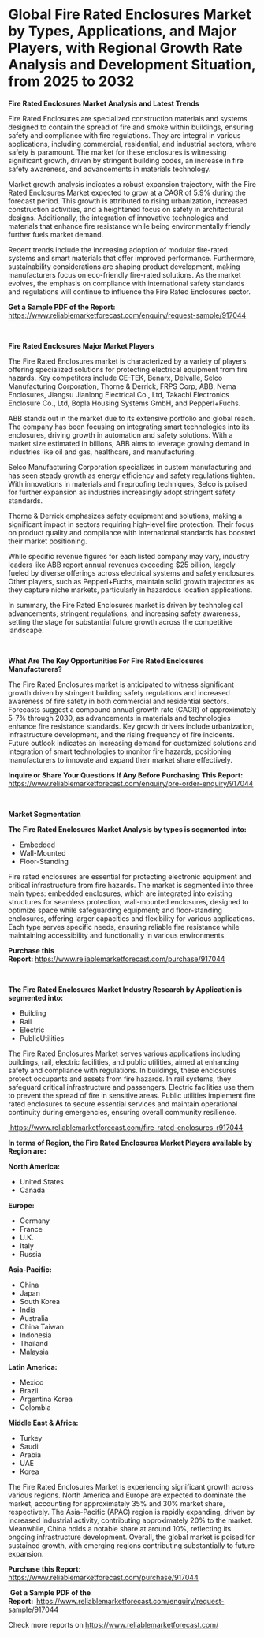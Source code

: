 <p><h1>Global Fire Rated Enclosures Market by Types, Applications, and Major Players, with Regional Growth Rate Analysis and Development Situation, from 2025 to 2032</h1></p><p><strong>Fire Rated Enclosures Market Analysis and Latest Trends</strong></p>
<p><p>Fire Rated Enclosures are specialized construction materials and systems designed to contain the spread of fire and smoke within buildings, ensuring safety and compliance with fire regulations. They are integral in various applications, including commercial, residential, and industrial sectors, where safety is paramount. The market for these enclosures is witnessing significant growth, driven by stringent building codes, an increase in fire safety awareness, and advancements in materials technology.</p><p>Market growth analysis indicates a robust expansion trajectory, with the Fire Rated Enclosures Market expected to grow at a CAGR of 5.9% during the forecast period. This growth is attributed to rising urbanization, increased construction activities, and a heightened focus on safety in architectural designs. Additionally, the integration of innovative technologies and materials that enhance fire resistance while being environmentally friendly further fuels market demand.</p><p>Recent trends include the increasing adoption of modular fire-rated systems and smart materials that offer improved performance. Furthermore, sustainability considerations are shaping product development, making manufacturers focus on eco-friendly fire-rated solutions. As the market evolves, the emphasis on compliance with international safety standards and regulations will continue to influence the Fire Rated Enclosures sector.</p></p>
<p><strong>Get a Sample PDF of the Report:&nbsp;</strong> <a href="https://www.reliablemarketforecast.com/enquiry/request-sample/917044?utm_campaign=2314&utm_medium=2&utm_source=Github&utm_content=ia&utm_term=10042025&utm_id=fire-rated-enclosures">https://www.reliablemarketforecast.com/enquiry/request-sample/917044</a></p>
<p>&nbsp;</p>
<p><strong>Fire Rated Enclosures Major Market Players</strong></p>
<p><p>The Fire Rated Enclosures market is characterized by a variety of players offering specialized solutions for protecting electrical equipment from fire hazards. Key competitors include CE-TEK, Benarx, Delvalle, Selco Manufacturing Corporation, Thorne & Derrick, FRPS Corp, ABB, Nema Enclosures, Jiangsu Jianlong Electrical Co., Ltd, Takachi Electronics Enclosure Co., Ltd, Bopla Housing Systems GmbH, and Pepperl+Fuchs.</p><p>ABB stands out in the market due to its extensive portfolio and global reach. The company has been focusing on integrating smart technologies into its enclosures, driving growth in automation and safety solutions. With a market size estimated in billions, ABB aims to leverage growing demand in industries like oil and gas, healthcare, and manufacturing.</p><p>Selco Manufacturing Corporation specializes in custom manufacturing and has seen steady growth as energy efficiency and safety regulations tighten. With innovations in materials and fireproofing techniques, Selco is poised for further expansion as industries increasingly adopt stringent safety standards.</p><p>Thorne & Derrick emphasizes safety equipment and solutions, making a significant impact in sectors requiring high-level fire protection. Their focus on product quality and compliance with international standards has boosted their market positioning.</p><p>While specific revenue figures for each listed company may vary, industry leaders like ABB report annual revenues exceeding $25 billion, largely fueled by diverse offerings across electrical systems and safety enclosures. Other players, such as Pepperl+Fuchs, maintain solid growth trajectories as they capture niche markets, particularly in hazardous location applications.</p><p>In summary, the Fire Rated Enclosures market is driven by technological advancements, stringent regulations, and increasing safety awareness, setting the stage for substantial future growth across the competitive landscape.</p></p>
<p>&nbsp;</p>
<p><strong>What Are The Key Opportunities For Fire Rated Enclosures Manufacturers?</strong></p>
<p><p>The Fire Rated Enclosures market is anticipated to witness significant growth driven by stringent building safety regulations and increased awareness of fire safety in both commercial and residential sectors. Forecasts suggest a compound annual growth rate (CAGR) of approximately 5-7% through 2030, as advancements in materials and technologies enhance fire resistance standards. Key growth drivers include urbanization, infrastructure development, and the rising frequency of fire incidents. Future outlook indicates an increasing demand for customized solutions and integration of smart technologies to monitor fire hazards, positioning manufacturers to innovate and expand their market share effectively.</p></p>
<p><strong>Inquire or Share Your Questions If Any Before Purchasing This Report:</strong> <a href="https://www.reliablemarketforecast.com/enquiry/pre-order-enquiry/917044?utm_campaign=2314&utm_medium=2&utm_source=Github&utm_content=ia&utm_term=10042025&utm_id=fire-rated-enclosures">https://www.reliablemarketforecast.com/enquiry/pre-order-enquiry/917044</a></p>
<p>&nbsp;</p>
<p><strong>Market Segmentation</strong></p>
<p><strong>The Fire Rated Enclosures Market Analysis by types is segmented into:</strong></p>
<p><ul><li>Embedded</li><li>Wall-Mounted</li><li>Floor-Standing</li></ul></p>
<p><p>Fire rated enclosures are essential for protecting electronic equipment and critical infrastructure from fire hazards. The market is segmented into three main types: embedded enclosures, which are integrated into existing structures for seamless protection; wall-mounted enclosures, designed to optimize space while safeguarding equipment; and floor-standing enclosures, offering larger capacities and flexibility for various applications. Each type serves specific needs, ensuring reliable fire resistance while maintaining accessibility and functionality in various environments.</p></p>
<p><strong>Purchase this Report:&nbsp;</strong><a href="https://www.reliablemarketforecast.com/purchase/917044?utm_campaign=2314&utm_medium=2&utm_source=Github&utm_content=ia&utm_term=10042025&utm_id=fire-rated-enclosures">https://www.reliablemarketforecast.com/purchase/917044</a></p>
<p>&nbsp;</p>
<p><strong>The Fire Rated Enclosures Market Industry Research by Application is segmented into:</strong></p>
<p><ul><li>Building</li><li>Rail</li><li>Electric</li><li>PublicUtilities</li></ul></p>
<p><p>The Fire Rated Enclosures Market serves various applications including buildings, rail, electric facilities, and public utilities, aimed at enhancing safety and compliance with regulations. In buildings, these enclosures protect occupants and assets from fire hazards. In rail systems, they safeguard critical infrastructure and passengers. Electric facilities use them to prevent the spread of fire in sensitive areas. Public utilities implement fire rated enclosures to secure essential services and maintain operational continuity during emergencies, ensuring overall community resilience.</p></p>
<p><a href="https://www.reliablemarketforecast.com/fire-rated-enclosures-r917044?utm_campaign=2314&utm_medium=2&utm_source=Github&utm_content=ia&utm_term=10042025&utm_id=fire-rated-enclosures">&nbsp;https://www.reliablemarketforecast.com/fire-rated-enclosures-r917044</a></p>
<p><strong>In terms of Region, the Fire Rated Enclosures Market Players available by Region are:</strong></p>
<p>
    <p> <strong> North America: </strong>
        <ul>
            <li>United States</li>
            <li>Canada</li>
        </ul>
        </p> 
    <p> <strong> Europe: </strong>
        <ul>
            <li>Germany</li>
            <li>France</li>
            <li>U.K.</li>
            <li>Italy</li>
            <li>Russia</li>
        </ul>
        </p> 
    <p> <strong> Asia-Pacific: </strong>
        <ul>
            <li>China</li>
            <li>Japan</li>
            <li>South Korea</li>
            <li>India</li>
            <li>Australia</li>
            <li>China Taiwan</li>
            <li>Indonesia</li>
            <li>Thailand</li>
            <li>Malaysia</li>
        </ul>
        </p> 
    <p> <strong> Latin America: </strong>
        <ul>
            <li>Mexico</li>
            <li>Brazil</li>
            <li>Argentina Korea</li>
            <li>Colombia</li>
        </ul>
        </p> 
    <p> <strong> Middle East & Africa: </strong>
        <ul>
            <li>Turkey</li>
            <li>Saudi</li>
            <li>Arabia</li>
            <li>UAE</li>
            <li>Korea</li>
        </ul>
    </p>
    </p>
<p><p>The Fire Rated Enclosures Market is experiencing significant growth across various regions. North America and Europe are expected to dominate the market, accounting for approximately 35% and 30% market share, respectively. The Asia-Pacific (APAC) region is rapidly expanding, driven by increased industrial activity, contributing approximately 20% to the market. Meanwhile, China holds a notable share at around 10%, reflecting its ongoing infrastructure development. Overall, the global market is poised for sustained growth, with emerging regions contributing substantially to future expansion.</p></p>
<p><strong>Purchase this Report: </strong><a href="https://www.reliablemarketforecast.com/purchase/917044?utm_campaign=2314&utm_medium=2&utm_source=Github&utm_content=ia&utm_term=10042025&utm_id=fire-rated-enclosures">https://www.reliablemarketforecast.com/purchase/917044</a></p>
<p>&nbsp;<strong>Get a Sample PDF of the Report:&nbsp;&nbsp;</strong><a href="https://www.reliablemarketforecast.com/enquiry/request-sample/917044?utm_campaign=2314&utm_medium=2&utm_source=Github&utm_content=ia&utm_term=10042025&utm_id=fire-rated-enclosures">https://www.reliablemarketforecast.com/enquiry/request-sample/917044</a></p>
<p><strong></strong></p>
<p>Check more reports on <a href="https://www.reliablemarketforecast.com/?utm_campaign=2314&utm_medium=2&utm_source=Github&utm_content=ia&utm_term=10042025&utm_id=fire-rated-enclosures">https://www.reliablemarketforecast.com/</a></p>
